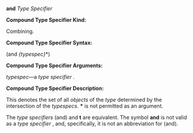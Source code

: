 **and** *Type Specifier* 



**Compound Type Specifier Kind:** 



Combining. 



**Compound Type Specifier Syntax:** 



(and *\{typespec\}*\*) 



**Compound Type Specifier Arguments:** 



*typespec*—a *type specifier* . 



**Compound Type Specifier Description:** 



This denotes the set of all *objects* of the *type* determined by the intersection of the *typespecs*. **\*** is not permitted as an argument. 



The *type specifiers* (and) and **t** are equivalent. The symbol **and** is not valid as a *type specifier* , and, specifically, it is not an abbreviation for (and). 



